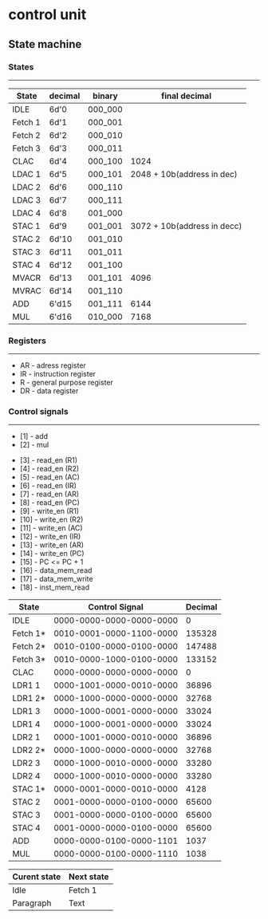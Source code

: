 
# control unit 

## State machine
<!-- 
* The state machine will be in the idle state till the **start logic is high**
* On start logic <= 1 (high) state machine will go to the next state ***fetch 1*** 
* The state machine will come to idle state when the conditions are met
*  -->

### States 
---

|State      | decimal   | binary    |   final decimal             |   
|-----------|-----------|-----------|-------                      |
|IDLE       |6d'0       |000_000    |                             |
|Fetch 1    |6d'1       |000_001    |                             |
|Fetch 2    |6d'2       |000_010    |                             |
|Fetch 3    |6d'3       |000_011    ||
|CLAC       |6d'4       |000_100    | 1024|
|LDAC  1    |6d'5       |000_101    | 2048 + 10b(address in dec)|
|LDAC  2    |6d'6       |000_110    ||
|LDAC  3    |6d'7       |000_111    ||
|LDAC  4    |6d'8       |001_000    ||
|STAC  1    |6d'9       |001_001    | 3072 + 10b(address in decc)|
|STAC  2    |6d'10      |001_010    ||
|STAC  3    |6d'11      |001_011    ||
|STAC  4    |6d'12      |001_100    ||
|MVACR      |6d'13      |001_101    | 4096|
|MVRAC      |6d'14      |001_110    ||
|ADD        |6'd15      |001_111    | 6144|
|MUL        |6'd16      |010_000    | 7168|
### Registers
---
* AR - adress register
* IR - instruction register
* R  - general purpose register
* DR - data register 


### Control signals
---
* [1]  - add
* [2]  - mul
<!-- !for bus read -->
* [3]  - read_en (R1)
* [4]  - read_en (R2)  <!--??hardwired -->
* [5]  - read_en (AC)
* [6]  - read_en (IR)
* [7]  - read_en (AR)
* [8]  - read_en (PC) 
  <!-- !for bus write -->      
* [9]  - write_en (R1)
* [10] - write_en (R2)
* [11] - write_en (AC)
* [12] - write_en (IR)
* [13] - write_en (AR)
* [14] - write_en (PC)
* [15] - PC <= PC + 1
* [16] - data_mem_read
* [17] - data_mem_write
* [18] - inst_mem_read



|State      |Control Signal          |Decimal |
|---        |---                     |---     |
|IDLE       |0000-0000-0000-0000-0000|0       |     
|Fetch 1*   |0010-0001-0000-1100-0000|135328  |     
|Fetch 2*   |0010-0100-0000-0100-0000|147488  |     
|Fetch 3*   |0010-0000-1000-0100-0000|133152  |     
|CLAC       |0000-0000-0000-0000-0000|0       |     
|LDR1  1    |0000-1001-0000-0010-0000|36896   |     
|LDR1  2*   |0000-1000-0000-0000-0000|32768   |
|LDR1  3    |0000-1000-0001-0000-0000|33024   |
|LDR1  4    |0000-1000-0001-0000-0000|33024   |     
|LDR2  1    |0000-1001-0000-0010-0000|36896   |     
|LDR2  2*   |0000-1000-0000-0000-0000|32768   |
|LDR2  3    |0000-1000-0010-0000-0000|33280   |
|LDR2  4    |0000-1000-0010-0000-0000|33280   |     
|STAC  1*   |0000-0001-0000-0010-0000|4128    |     
|STAC  2    |0001-0000-0000-0100-0000|65600   |     
|STAC  3    |0001-0000-0000-0100-0000|65600   |     
|STAC  4    |0001-0000-0000-0100-0000|65600   |     
|ADD        |0000-0000-0100-0000-1101|1037    |     
|MUL        |0000-0000-0100-0000-1110|1038    |     


|Curent state        | Next state  | 
| -----------        | ----------- |
| Idle               | Fetch 1     |
| Paragraph          | Text        | -->
